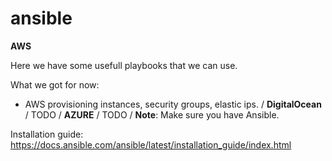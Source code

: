 # ansible

**AWS**

Here we have some usefull playbooks that we can use.

What we got for now:

- AWS provisioning instances, security groups, elastic ips.
/
**DigitalOcean**
/
TODO
/
**AZURE**
/
TODO
/
**Note**: Make sure you have Ansible.

Installation guide:
https://docs.ansible.com/ansible/latest/installation_guide/index.html
